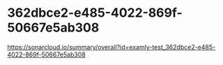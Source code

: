 # 362dbce2-e485-4022-869f-50667e5ab308
https://sonarcloud.io/summary/overall?id=examly-test_362dbce2-e485-4022-869f-50667e5ab308
